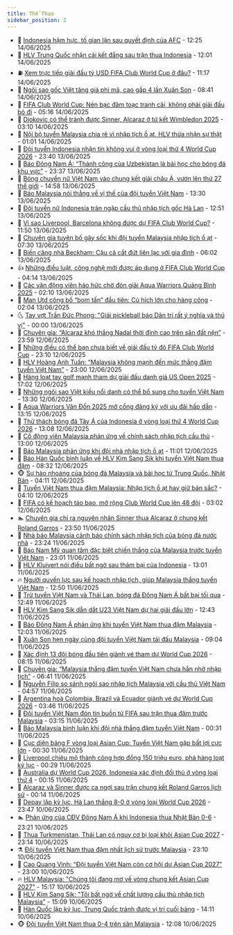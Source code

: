 ```yaml
---
title: Thể Thao
sidebar_position: 2
---
```


<!-- dantri-the-thao:START -->
- 🎡 [Indonesia hậm hực, tố gian lận sau quyết định của AFC](https://dantri.com.vn/the-thao/indonesia-ham-huc-to-gian-lan-sau-quyet-dinh-cua-afc-20250614192538582.htm) - 12:25 14/06/2025
- 💯 [HLV Trung Quốc nhận cái kết đắng sau trận thua Indonesia](https://dantri.com.vn/the-thao/hlv-trung-quoc-nhan-cai-ket-dang-sau-tran-thua-indonesia-20250614184541177.htm) - 12:01 14/06/2025
- ⛽️ [Xem trực tiếp giải đấu tỷ USD FIFA Club World Cup ở đâu?](https://dantri.com.vn/the-thao/xem-truc-tiep-giai-dau-ty-usd-fifa-club-world-cup-o-dau-20250614101130667.htm) - 11:17 14/06/2025
- 💃 [Ngôi sao gốc Việt tăng giá phi mã, cao gấp 4 lần Xuân Son](https://dantri.com.vn/the-thao/ngoi-sao-goc-viet-tang-gia-phi-ma-cao-gap-4-lan-xuan-son-20250614134115705.htm) - 08:41 14/06/2025
- 🌈 [FIFA Club World Cup: Nén bạc đâm toạc tranh cãi, không phải giải đấu bỏ đi](https://dantri.com.vn/the-thao/fifa-club-world-cup-nen-bac-dam-toac-tranh-cai-khong-phai-giai-dau-bo-di-20250614121445439.htm) - 05:16 14/06/2025
- 🦅 [Djokovic có thể tránh được Sinner, Alcaraz ở tứ kết Wimbledon 2025](https://dantri.com.vn/the-thao/djokovic-co-the-tranh-duoc-sinner-alcaraz-o-tu-ket-wimbledon-2025-20250614104044113.htm) - 03:10 14/06/2025
- 🌝 [Nội bộ tuyển Malaysia chia rẽ vì nhập tịch ồ ạt, HLV thừa nhận sự thật](https://dantri.com.vn/the-thao/noi-bo-tuyen-malaysia-chia-re-vi-nhap-tich-o-at-hlv-thua-nhan-su-that-20250613234539717.htm) - 01:01 14/06/2025
- 🚀 [Đội tuyển Indonesia nhận tin không vui ở vòng loại thứ 4 World Cup 2026](https://dantri.com.vn/the-thao/doi-tuyen-indonesia-nhan-tin-khong-vui-o-vong-loai-thu-4-world-cup-2026-20250613225009219.htm) - 23:40 13/06/2025
- 🎉 [Báo Đông Nam Á: “Thành công của Uzbekistan là bài học cho bóng đá khu vực”](https://dantri.com.vn/the-thao/bao-dong-nam-a-thanh-cong-cua-uzbekistan-la-bai-hoc-cho-bong-da-khu-vuc-20250613233035779.htm) - 23:37 13/06/2025
- 📝 [Bóng chuyền nữ Việt Nam vào chung kết giải châu Á, vươn lên thứ 27 thế giới](https://dantri.com.vn/the-thao/bong-chuyen-nu-viet-nam-vao-chung-ket-giai-chau-a-vuon-len-thu-27-the-gioi-20250613215052899.htm) - 14:58 13/06/2025
- 🦄 [Báo Malaysia nói thẳng về vị thế của đội tuyển Việt Nam](https://dantri.com.vn/the-thao/bao-malaysia-noi-thang-ve-vi-the-cua-doi-tuyen-viet-nam-20250613200254666.htm) - 13:30 13/06/2025
- 🎉 [Đội tuyển nữ Indonesia tràn ngập cầu thủ nhập tịch gốc Hà Lan](https://dantri.com.vn/the-thao/doi-tuyen-nu-indonesia-tran-ngap-cau-thu-nhap-tich-goc-ha-lan-20250613171708374.htm) - 12:51 13/06/2025
- 💼 [Vì sao Liverpool, Barcelona không được dự FIFA Club World Cup?](https://dantri.com.vn/the-thao/vi-sao-liverpool-barcelona-khong-duoc-du-fifa-club-world-cup-20250613185020917.htm) - 11:50 13/06/2025
- 🤡 [Chuyên gia tuyên bố gây sốc khi đội tuyển Malaysia nhập tịch ồ ạt](https://dantri.com.vn/the-thao/chuyen-gia-tuyen-bo-gay-soc-khi-doi-tuyen-malaysia-nhap-tich-o-at-20250613131459842.htm) - 07:30 13/06/2025
- 🦆 [Biến căng nhà Beckham: Cậu cả cắt đứt liên lạc với gia đình](https://dantri.com.vn/the-thao/bien-cang-nha-beckham-cau-ca-cat-dut-lien-lac-voi-gia-dinh-20250613130228974.htm) - 06:02 13/06/2025
- 👍 [Những điều luật, công nghệ mới được áp dụng ở FIFA Club World Cup](https://dantri.com.vn/the-thao/nhung-dieu-luat-cong-nghe-moi-duoc-ap-dung-o-fifa-club-world-cup-20250613111440289.htm) - 04:14 13/06/2025
- 💼 [Các vận động viên háo hức chờ đón giải Aqua Warriors Quảng Bình 2025](https://dantri.com.vn/the-thao/cac-van-dong-vien-hao-huc-cho-don-giai-aqua-warriors-quang-binh-2025-20250612232508769.htm) - 02:10 13/06/2025
- 🦒 [Man Utd công bố “bom tấn” đầu tiên: Cú hích lớn cho hàng công](https://dantri.com.vn/the-thao/man-utd-cong-bo-bom-tan-dau-tien-cu-hich-lon-cho-hang-cong-20250613090403964.htm) - 02:04 13/06/2025
- 🌜 [Tay vợt Trần Đức Phong: &quot;Giải pickleball báo Dân trí rất ý nghĩa và thú vị&quot;](https://dantri.com.vn/the-thao/tay-vot-tran-duc-phong-giai-pickleball-bao-dan-tri-rat-y-nghia-va-thu-vi-20250612213650872.htm) - 00:00 13/06/2025
- 🦆 [Chuyên gia: “Alcaraz khó thắng Nadal thời đỉnh cao trên sân đất nện”](https://dantri.com.vn/the-thao/chuyen-gia-alcaraz-kho-thang-nadal-thoi-dinh-cao-tren-san-dat-nen-20250613072142354.htm) - 23:59 12/06/2025
- 💪 [Những điều có thể bạn chưa biết về giải đấu tỷ đô FIFA Club World Cup](https://dantri.com.vn/the-thao/nhung-dieu-co-the-ban-chua-biet-ve-giai-dau-ty-do-fifa-club-world-cup-20250612231658569.htm) - 23:10 12/06/2025
- 🧠 [HLV Hoàng Anh Tuấn: “Malaysia không mạnh đến mức thắng đậm tuyển Việt Nam”](https://dantri.com.vn/the-thao/hlv-hoang-anh-tuan-malaysia-khong-manh-den-muc-thang-dam-tuyen-viet-nam-20250612143902118.htm) - 23:00 12/06/2025
- 🦄 [Hàng loạt tay golf mạnh tham dự giải đấu danh giá US Open 2025](https://dantri.com.vn/the-thao/hang-loat-tay-golf-manh-tham-du-giai-dau-danh-gia-us-open-2025-20250612183738051.htm) - 17:02 12/06/2025
- 🥸 [Những ngôi sao Việt kiều nổi danh có thể bổ sung cho tuyển Việt Nam](https://dantri.com.vn/the-thao/nhung-ngoi-sao-viet-kieu-noi-danh-co-the-bo-sung-cho-tuyen-viet-nam-20250612200850155.htm) - 13:30 12/06/2025
- 🤠 [Aqua Warriors Vân Đồn 2025 mở cổng đăng ký với ưu đãi hấp dẫn](https://dantri.com.vn/the-thao/aqua-warriors-van-don-2025-mo-cong-dang-ky-voi-uu-dai-hap-dan-20250612200202863.htm) - 13:15 12/06/2025
- 👺 [Thử thách bóng đá Tây Á của Indonesia ở vòng loại thứ 4 World Cup 2026](https://dantri.com.vn/the-thao/thu-thach-bong-da-tay-a-cua-indonesia-o-vong-loai-thu-4-world-cup-2026-20250612083520707.htm) - 13:08 12/06/2025
- 📝 [Cổ động viên Malaysia phản ứng về chính sách nhập tịch cầu thủ](https://dantri.com.vn/the-thao/co-dong-vien-malaysia-phan-ung-ve-chinh-sach-nhap-tich-cau-thu-20250612181638473.htm) - 13:00 12/06/2025
- 🦆 [Báo Malaysia phản ứng khi đội nhà nhập tịch ồ ạt](https://dantri.com.vn/the-thao/bao-malaysia-phan-ung-khi-doi-nha-nhap-tich-o-at-20250612114508247.htm) - 11:01 12/06/2025
- 🥳 [Báo Hàn Quốc bình luận về HLV Kim Sang Sik khi tuyển Việt Nam thua đậm](https://dantri.com.vn/the-thao/bao-han-quoc-binh-luan-ve-hlv-kim-sang-sik-khi-tuyen-viet-nam-thua-dam-20250612153214918.htm) - 08:32 12/06/2025
- 🐵 [Sự hào nhoáng của bóng đá Malaysia và bài học từ Trung Quốc, Nhật Bản](https://dantri.com.vn/the-thao/su-hao-nhoang-cua-bong-da-malaysia-va-bai-hoc-tu-trung-quoc-nhat-ban-20250612010639312.htm) - 04:11 12/06/2025
- 🤩 [Tuyển Việt Nam thua đậm Malaysia: Nhập tịch ồ ạt hay giữ bản sắc?](https://dantri.com.vn/the-thao/tuyen-viet-nam-thua-dam-malaysia-nhap-tich-o-at-hay-giu-ban-sac-20250612003959888.htm) - 04:10 12/06/2025
- 🤠 [FIFA có kế hoạch táo bạo, mở rộng Club World Cup lên 48 đội](https://dantri.com.vn/the-thao/fifa-co-ke-hoach-tao-bao-mo-rong-club-world-cup-len-48-doi-20250612100240985.htm) - 03:02 12/06/2025
- 🏊 [Chuyên gia chỉ ra nguyên nhân Sinner thua Alcaraz ở chung kết Roland Garros](https://dantri.com.vn/the-thao/chuyen-gia-chi-ra-nguyen-nhan-sinner-thua-alcaraz-o-chung-ket-roland-garros-20250612064822359.htm) - 23:50 11/06/2025
- 🗽 [Nhà báo Malaysia cảnh báo chính sách nhập tịch của bóng đá nước nhà](https://dantri.com.vn/the-thao/nha-bao-malaysia-canh-bao-chinh-sach-nhap-tich-cua-bong-da-nuoc-nha-20250611224550495.htm) - 23:24 11/06/2025
- 🚀 [Báo Nam Mỹ quan tâm đặc biệt chiến thắng của Malaysia trước tuyển Việt Nam](https://dantri.com.vn/the-thao/bao-nam-my-quan-tam-dac-biet-chien-thang-cua-malaysia-truoc-tuyen-viet-nam-20250611223317118.htm) - 23:01 11/06/2025
- 🎉 [HLV Kluivert nói điều bất ngờ sau thảm bại của Indonesia](https://dantri.com.vn/the-thao/hlv-kluivert-noi-dieu-bat-ngo-sau-tham-bai-cua-indonesia-20250611200116600.htm) - 13:01 11/06/2025
- 🔥 [Người quyền lực sau kế hoạch nhập tịch, giúp Malaysia thắng tuyển Việt Nam](https://dantri.com.vn/the-thao/nguoi-quyen-luc-sau-ke-hoach-nhap-tich-giup-malaysia-thang-tuyen-viet-nam-20250611160434517.htm) - 12:50 11/06/2025
- 🎉 [Trừ tuyển Việt Nam và Thái Lan, bóng đá Đông Nam Á bất bại tối qua](https://dantri.com.vn/the-thao/tru-tuyen-viet-nam-va-thai-lan-bong-da-dong-nam-a-bat-bai-toi-qua-20250611185759506.htm) - 12:49 11/06/2025
- 🎡 [HLV Kim Sang Sik dẫn dắt U23 Việt Nam dự hai giải đấu lớn](https://dantri.com.vn/the-thao/hlv-kim-sang-sik-dan-dat-u23-viet-nam-du-hai-giai-dau-lon-20250611194314271.htm) - 12:43 11/06/2025
- 🐻 [Báo Đông Nam Á phản ứng khi tuyển Việt Nam thua đậm Malaysia](https://dantri.com.vn/the-thao/bao-dong-nam-a-phan-ung-khi-tuyen-viet-nam-thua-dam-malaysia-20250611183659326.htm) - 12:03 11/06/2025
- 🌊 [Xuân Son hẹn ngày cùng đội tuyển Việt Nam tái đấu Malaysia](https://dantri.com.vn/the-thao/xuan-son-hen-ngay-cung-doi-tuyen-viet-nam-tai-dau-malaysia-20250611161146463.htm) - 09:04 11/06/2025
- 💃 [Xác định 13 đội bóng đầu tiên giành vé tham dự World Cup 2026](https://dantri.com.vn/the-thao/xac-dinh-13-doi-bong-dau-tien-gianh-ve-tham-du-world-cup-2026-20250611150535227.htm) - 08:15 11/06/2025
- 🤔 [Chuyên gia: “Malaysia thắng đậm tuyển Việt Nam chưa hẳn nhờ nhập tịch”](https://dantri.com.vn/the-thao/chuyen-gia-malaysia-thang-dam-tuyen-viet-nam-chua-han-nho-nhap-tich-20250611124844832.htm) - 06:41 11/06/2025
- 🤭 [Nguyễn Filip so sánh ngôi sao nhập tịch Malaysia với cầu thủ Việt Nam](https://dantri.com.vn/the-thao/nguyen-filip-so-sanh-ngoi-sao-nhap-tich-malaysia-voi-cau-thu-viet-nam-20250611115450375.htm) - 04:57 11/06/2025
- 👹 [Argentina hoà Colombia, Brazil và Ecuador giành vé dự World Cup 2026](https://dantri.com.vn/the-thao/argentina-hoa-colombia-brazil-va-ecuador-gianh-ve-du-world-cup-2026-20250611104649739.htm) - 03:46 11/06/2025
- 🗽 [Đội tuyển Việt Nam đón tin buồn từ FIFA sau trận thua đậm trước Malaysia](https://dantri.com.vn/the-thao/doi-tuyen-viet-nam-don-tin-buon-tu-fifa-sau-tran-thua-dam-truoc-malaysia-20250611084408656.htm) - 03:15 11/06/2025
- 🥳 [Báo Malaysia bình luận khi đội nhà thắng đậm tuyển Việt Nam](https://dantri.com.vn/the-thao/bao-malaysia-binh-luan-khi-doi-nha-thang-dam-tuyen-viet-nam-20250611003459114.htm) - 00:31 11/06/2025
- 💃 [Cục diện bảng F vòng loại Asian Cup: Tuyển Việt Nam gặp bất lợi cực lớn](https://dantri.com.vn/the-thao/cuc-dien-bang-f-vong-loai-asian-cup-tuyen-viet-nam-gap-bat-loi-cuc-lon-20250611010723303.htm) - 00:30 11/06/2025
- 🧰 [Liverpool chiêu mộ thành công hợp đồng 150 triệu euro, phá hàng loạt kỷ lục](https://dantri.com.vn/the-thao/liverpool-chieu-mo-thanh-cong-hop-dong-150-trieu-euro-pha-hang-loat-ky-luc-20250611073644409.htm) - 00:29 11/06/2025
- 💪 [Australia dự World Cup 2026,  Indonesia xác định đối thủ ở vòng loại thứ 4](https://dantri.com.vn/the-thao/australia-du-world-cup-2026-indonesia-xac-dinh-doi-thu-o-vong-loai-thu-4-20250611070656870.htm) - 00:15 11/06/2025
- 🚀 [Alcaraz và Sinner được ca ngợi sau trận chung kết Roland Garros lịch sử](https://dantri.com.vn/the-thao/alcaraz-va-sinner-duoc-ca-ngoi-sau-tran-chung-ket-roland-garros-lich-su-20250611071734500.htm) - 00:14 11/06/2025
- 🤠 [Depay lập kỷ lục, Hà Lan thắng 8-0 ở vòng loại World Cup 2026](https://dantri.com.vn/the-thao/depay-lap-ky-luc-ha-lan-thang-8-0-o-vong-loai-world-cup-2026-20250611063929484.htm) - 23:47 10/06/2025
- 🏊 [Phản ứng của CĐV Đông Nam Á khi Indonesia thua Nhật Bản 0-6](https://dantri.com.vn/the-thao/phan-ung-cua-cdv-dong-nam-a-khi-indonesia-thua-nhat-ban-0-6-20250610224915896.htm) - 23:21 10/06/2025
- 🦄 [Thua Turkmenistan, Thái Lan có nguy cơ bị loại khỏi Asian Cup 2027](https://dantri.com.vn/the-thao/thua-turkmenistan-thai-lan-co-nguy-co-bi-loai-khoi-asian-cup-2027-20250611004725044.htm) - 23:14 10/06/2025
- ⚗️ [Đội tuyển Việt Nam thua đậm nhất lịch sử trước Malaysia](https://dantri.com.vn/the-thao/doi-tuyen-viet-nam-thua-dam-nhat-lich-su-truoc-malaysia-20250611000852664.htm) - 23:10 10/06/2025
- 🥷 [Cao Quang Vinh: “Đội tuyển Việt Nam còn cơ hội dự Asian Cup 2027”](https://dantri.com.vn/the-thao/cao-quang-vinh-doi-tuyen-viet-nam-con-co-hoi-du-asian-cup-2027-20250611060608807.htm) - 23:00 10/06/2025
- 🔥 [HLV Malaysia: &quot;Chúng tôi đang mơ về vòng chung kết Asian Cup 2027&quot;](https://dantri.com.vn/the-thao/hlv-malaysia-chung-toi-dang-mo-ve-vong-chung-ket-asian-cup-2027-20250610221717970.htm) - 15:17 10/06/2025
- 🦅 [HLV Kim Sang Sik: &quot;Tôi bất ngờ về chất lượng cầu thủ nhập tịch Malaysia&quot;](https://dantri.com.vn/the-thao/hlv-kim-sang-sik-toi-bat-ngo-ve-chat-luong-cau-thu-nhap-tich-malaysia-20250610220835567.htm) - 15:09 10/06/2025
- 🌝 [Hàn Quốc lập kỷ lục, Trung Quốc tránh được vị trí cuối bảng](https://dantri.com.vn/the-thao/han-quoc-lap-ky-luc-trung-quoc-tranh-duoc-vi-tri-cuoi-bang-20250610205644993.htm) - 14:11 10/06/2025
- 🐵 [Đội tuyển Việt Nam thua 0-4 trên sân Malaysia](https://dantri.com.vn/the-thao/doi-tuyen-viet-nam-thua-0-4-tren-san-malaysia-20250610190823499.htm) - 12:08 10/06/2025<!-- dantri-the-thao:END -->
